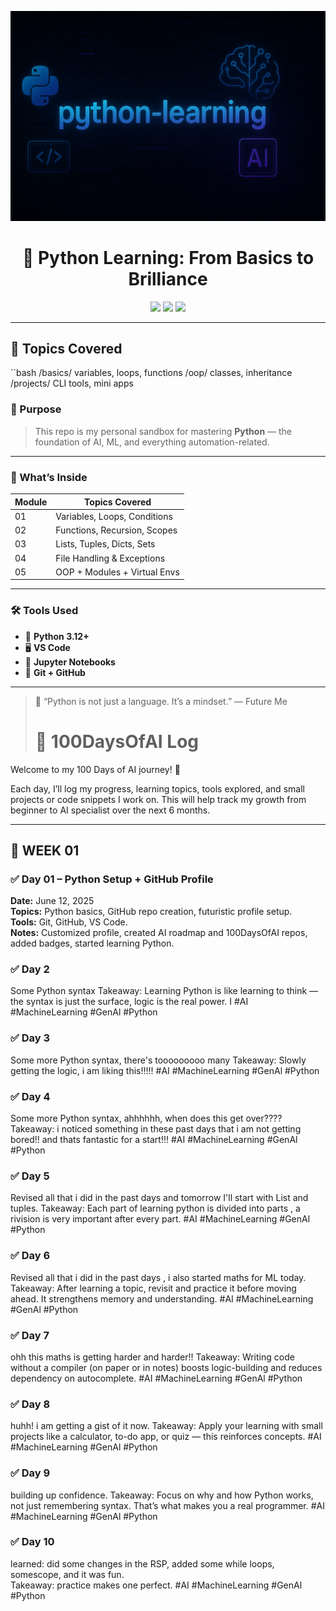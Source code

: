<p align="center">
  <img src="https://github.com/Princerodricks/python-learning/blob/main/python_journey_banner.png" alt="AI Banner" style="max-width: 100%;">
</p>
<h1 align="center">🐍 Python Learning: From Basics to Brilliance</h1>

<p align="center">
  <img src="https://img.shields.io/badge/Language-Python3.10+-black?style=for-the-badge&logo=python&logoColor=lightblue" />
  <img src="https://img.shields.io/badge/IDE-VSCode-purple?style=for-the-badge&logo=visualstudiocode" />
  <img src="https://img.shields.io/badge/Track-Beginner→Advanced-neon?style=for-the-badge&logo=github" />
</p>

---

## 🧠 Topics Covered

``bash
/basics/
  variables, loops, functions
/oop/
  classes, inheritance
/projects/
  CLI tools, mini apps
  ### 📘 Purpose

> This repo is my personal sandbox for mastering **Python** — the foundation of AI, ML, and everything automation-related.

---

### 🧪 What’s Inside

| Module | Topics Covered                  |
|--------|----------------------------------|
| 01     | Variables, Loops, Conditions     |
| 02     | Functions, Recursion, Scopes     |
| 03     | Lists, Tuples, Dicts, Sets       |
| 04     | File Handling & Exceptions       |
| 05     | OOP + Modules + Virtual Envs     |

---

### 🛠️ Tools Used

- 🧠 **Python 3.12+**
- 🖥️ **VS Code**
- 🧪 **Jupyter Notebooks**
- 🔁 **Git + GitHub**

---

> 📍 “Python is not just a language. It’s a mindset.” — Future Me
> # 🧠 100DaysOfAI Log

Welcome to my 100 Days of AI journey! 🚀

Each day, I’ll log my progress, learning topics, tools explored, and small projects or code snippets I work on. This will help track my growth from beginner to AI specialist over the next 6 months.

---

## 🾏️ WEEK 01

### ✅ Day 01 – Python Setup + GitHub Profile
**Date:** June 12, 2025  
**Topics:** Python basics, GitHub repo creation, futuristic profile setup.  
**Tools:** Git, GitHub, VS Code.  
**Notes:** Customized profile, created AI roadmap and 100DaysOfAI repos, added badges, started learning Python. 

### ✅ Day 2 
Some Python syntax
Takeaway: Learning Python is like learning to think — the
syntax is just the surface, logic is the real power. I
#AI #MachineLearning #GenAl #Python

### ✅ Day 3 
Some more Python syntax, there's tooooooooo many
Takeaway: Slowly getting the logic, i am liking this!!!!!
#AI #MachineLearning #GenAl #Python

### ✅ Day 4 
Some more Python syntax, ahhhhhh, when does this get over????
Takeaway: i noticed something in these past days that i am not getting bored!! and thats fantastic for a start!!!
#AI #MachineLearning #GenAl #Python

### ✅ Day 5 
Revised all that i did in the past days and tomorrow I'll start with List and tuples.
Takeaway: Each part of learning python is divided into parts , a rivision is very important after every part.
#AI #MachineLearning #GenAl #Python

### ✅ Day 6 
Revised all that i did in the past days , i also started maths for ML today. Takeaway: After learning a topic, revisit and practice it before moving ahead. It strengthens memory and understanding. 
#AI #MachineLearning #GenAl #Python

### ✅ Day 7
ohh this maths is getting harder and harder!! Takeaway: Writing code without a compiler (on paper or in notes) boosts logic-building and reduces dependency on autocomplete. 
#AI #MachineLearning #GenAl #Python

### ✅ Day 8 
huhh! i am getting a gist of it now. Takeaway: Apply your learning with small projects like a calculator, to-do app, or quiz — this reinforces concepts.
#AI #MachineLearning #GenAl #Python

### ✅ Day 9 
building up confidence. Takeaway: Focus on why and how Python works, not just remembering syntax. That’s what makes you a real programmer.
#AI #MachineLearning #GenAl #Python

### ✅ Day 10
learned: did some changes in the RSP, added some while loops, somescope, and it was fun.  
Takeaway: practice makes one perfect. 
#AI #MachineLearning #GenAl #Python





